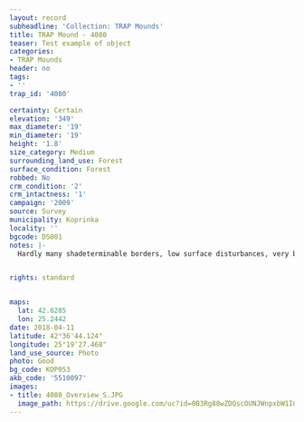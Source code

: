 ```yaml
---
layout: record
subheadline: 'Collection: TRAP Mounds'
title: TRAP Mound - 4080
teaser: Test example of object
categories:
- TRAP Mounds
header: no
tags:
- ''
trap_id: '4080'

certainty: Certain
elevation: '349'
max_diameter: '19'
min_diameter: '19'
height: '1.8'
size_category: Medium
surrounding_land_use: Forest
surface_condition: Forest
robbed: No
crm_condition: '2'
crm_intactness: '1'
campaign: '2009'
source: Survey
municipality: Koprinka
locality: ''
bgcode: DS001
notes: |-
  Hardly many shadeterminable borders, low surface disturbances, very bushy.


rights: standard


maps:
  lat: 42.6285
  lon: 25.2442
date: 2018-04-11
latitude: 42°36'44.124"
longitude: 25°19'27.468"
land_use_source: Photo
photo: Good
bg_code: КОР053
akb_code: '5510097'
images:
- title: 4080_Overview_S.JPG
  image_path: https://drive.google.com/uc?id=0B3Rg88wZDQscOUNJWnpxbW1IQzA
---
```

